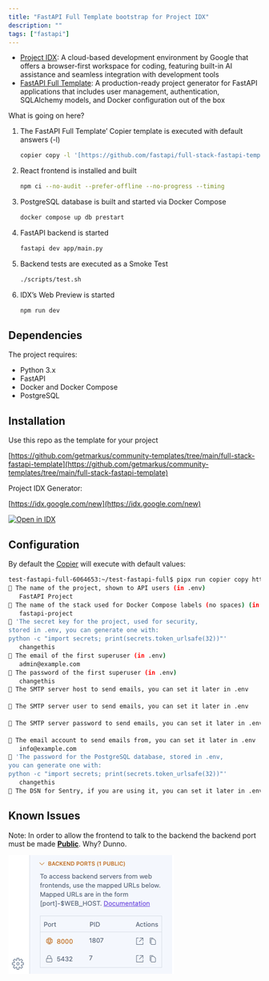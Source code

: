 ```yaml
---
title: "FastAPI Full Template bootstrap for Project IDX"
description: ""
tags: ["fastapi"]
---
```

- [Project IDX](https://developers.google.com/idx): A cloud-based development environment by Google that offers a browser-first workspace for coding, featuring built-in AI assistance and seamless integration with development tools
- [FastAPI Full Template](https://fastapi.tiangolo.com/project-generation/): A production-ready project generator for FastAPI applications that includes user management, authentication, SQLAlchemy models, and Docker configuration out of the box

What is going on here?
1. The FastAPI Full Template’ Copier template is executed with default answers (-l) 
    
    ```bash
    copier copy -l '[https://github.com/fastapi/full-stack-fastapi-template](https://github.com/fastapi/full-stack-fastapi-template)' my-awesome-project --trust
    ```
    
2. React frontend is installed and built
    
    ```bash
    npm ci --no-audit --prefer-offline --no-progress --timing
    ```
    
3. PostgreSQL database is built and started via Docker Compose
    
    ```bash
    docker compose up db prestart
    ```
    
4. FastAPI backend is started
    
    ```bash
    fastapi dev app/main.py
    ```
    
5. Backend tests are executed as a Smoke Test
    
    ```bash
    ./scripts/test.sh
    ```
    
6. IDX’s Web Preview is started
    
    ```bash
    npm run dev
    ```
## Dependencies

The project requires:

- Python 3.x
- FastAPI
- Docker and Docker Compose
- PostgreSQL

## Installation

Use this repo as the template for your project

[https://github.com/getmarkus/community-templates/tree/main/full-stack-fastapi-template](https://github.com/getmarkus/community-templates/tree/main/full-stack-fastapi-template)

Project IDX Generator:

[https://idx.google.com/new](https://idx.google.com/new)

<a href="https://idx.google.com/new?template=https%3A%2F%2Fgithub.com%2Fgetmarkus%2Fcommunity-templates%2Ftree%2Fmain%2Ffull-stack-fastapi-template">
  <picture>
    <source
      media="(prefers-color-scheme: dark)"
      srcset="https://cdn.idx.dev/btn/open_dark_32.svg">
    <source
      media="(prefers-color-scheme: light)"
      srcset="https://cdn.idx.dev/btn/open_light_32.svg">
    <img
      height="32"
      alt="Open in IDX"
      src="https://cdn.idx.dev/btn/open_purple_32.svg">
  </picture>
</a>

## Configuration

By default the [Copier](https://copier.readthedocs.io/) will execute with default values:

```bash
test-fastapi-full-6064653:~/test-fastapi-full$ pipx run copier copy https://github.com/fastapi/full-stack-fastapi-template my-awesome-project --trust
🎤 The name of the project, shown to API users (in .env)
   FastAPI Project
🎤 The name of the stack used for Docker Compose labels (no spaces) (in .env)
   fastapi-project
🎤 'The secret key for the project, used for security,
stored in .env, you can generate one with:
python -c "import secrets; print(secrets.token_urlsafe(32))"'
   changethis
🎤 The email of the first superuser (in .env)
   admin@example.com
🎤 The password of the first superuser (in .env)
   changethis
🎤 The SMTP server host to send emails, you can set it later in .env
 
🎤 The SMTP server user to send emails, you can set it later in .env
 
🎤 The SMTP server password to send emails, you can set it later in .env
 
🎤 The email account to send emails from, you can set it later in .env
   info@example.com
🎤 'The password for the PostgreSQL database, stored in .env,
you can generate one with:
python -c "import secrets; print(secrets.token_urlsafe(32))"'
   changethis
🎤 The DSN for Sentry, if you are using it, you can set it later in .env
```

## Known Issues

Note: In order to allow the frontend to talk to the backend the backend port must be made [**Public**](https://community.idx.dev/t/early-preview-of-public-ports/1911). Why? Dunno. 

![image.png](../../assets/image.png)